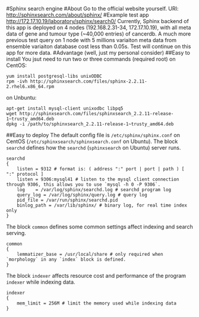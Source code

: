 #Sphinx search engine
#About
Go to the official website yourself. URI: http://sphinxsearch.com/about/sphinx/
#Example test app
http://172.17.10.19/laboratory/sphinx/search0/
Currently, Sphinx backend of this app is deployed on 4 nodes (192.168.2.31-34, 172.17.10.19), with all meta data of gene and tumour type 
(~40,000 entries) of cancerdb.
A much more previous test query on 1 node with 5 millions variaiton meta data from ensemble variaiton database cost less than 0.05s.
Test will continue on this app for more data.
#Advantage (well, just my personal consider)
##Easy to install
You jsut need to run two or three commands (required root)
on CentOS:
```
yum install postgresql-libs unixODBC
rpm -ivh http://sphinxsearch.com/files/sphinx-2.2.11-2.rhel6.x86_64.rpm
```
on Unbuntu:
```
apt-get install mysql-client unixodbc libpq5
wget http://sphinxsearch.com/files/sphinxsearch_2.2.11-release-1~trusty_amd64.deb
dpkg -i /path/to/sphinxsearch_2.2.11-release-1~trusty_amd64.deb
```
##Easy to deploy
The default config file is `/etc/sphinx/sphinx.conf` on CentOS (`/etc/sphinxsearch/sphinxsearch.conf` on Ubuntu).
The block `searchd` defines how the `searchd` (`sphinxsearch` on Ubuntu) server runs.
```
searchd
{
    listen = 9312 # format is: ( address ":" port | port | path ) [ ":" protocol ]
    listen = 9306:mysql41 # listen to the mysql client connection through 9306, this allows you to use `mysql -h 0 -P 9306`.
    log    = /var/log/sphinx/searchd.log # searchd program log
    query_log = /var/log/sphinx/query.log # query log
    pid_file = /var/run/sphinx/searchd.pid
    binlog_path = /var/lib/sphinx/ # binary log, for real time index only
}
```
The block `common` defines some common settings affect indexing and search serving.
```
common
{
    lemmatizer_base = /usr/local/share # only required when `morphology` in any `index` block is defined.
}
```
The block `indexer` affects resource cost and performance of the program `indexer` while indexing data.
```
indexer
{
    mem_limit = 256M # limit the memory used while indexing data
}
```
